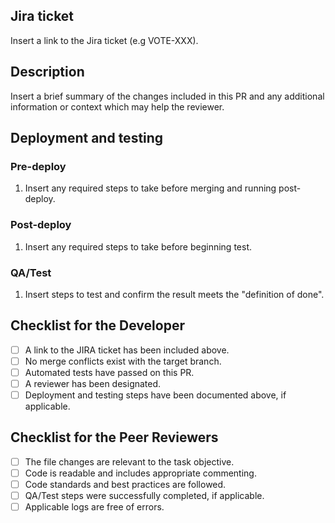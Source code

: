 <!-- Delete any detail that does not apply to this PR! -->

## Jira ticket

Insert a link to the Jira ticket (e.g VOTE-XXX).

## Description

Insert a brief summary of the changes included in this PR and any additional information or context which may help the reviewer.

## Deployment and testing

### Pre-deploy

1. Insert any required steps to take before merging and running post-deploy.

### Post-deploy

1. Insert any required steps to take before beginning test.

### QA/Test

1. Insert steps to test and confirm the result meets the "definition of done".

## Checklist for the Developer

<!--- Go over all the following points, and put an `x` in all the boxes that apply. -->
<!--- If you're unsure about any of these, don't hesitate to ask for help! -->
- [ ] A link to the JIRA ticket has been included above.
- [ ] No merge conflicts exist with the target branch.
- [ ] Automated tests have passed on this PR.
- [ ] A reviewer has been designated.
- [ ] Deployment and testing steps have been documented above, if applicable.

## Checklist for the Peer Reviewers

- [ ] The file changes are relevant to the task objective.
- [ ] Code is readable and includes appropriate commenting.
- [ ] Code standards and best practices are followed.
- [ ] QA/Test steps were successfully completed, if applicable.
- [ ] Applicable logs are free of errors.
